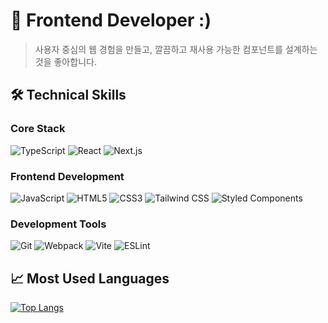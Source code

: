 # 👋 Frontend Developer :)

> 사용자 중심의 웹 경험을 만들고, 깔끔하고 재사용 가능한 컴포넌트를 설계하는 것을 좋아합니다.

## 🛠 Technical Skills

### Core Stack
![TypeScript](https://img.shields.io/badge/TypeScript-3178C6?style=flat-square&logo=TypeScript&logoColor=white)
![React](https://img.shields.io/badge/React-61DAFB?style=flat-square&logo=React&logoColor=black)
![Next.js](https://img.shields.io/badge/Next.js-000000?style=flat-square&logo=Next.js&logoColor=white)

### Frontend Development
![JavaScript](https://img.shields.io/badge/JavaScript-F7DF1E?style=flat-square&logo=JavaScript&logoColor=black)
![HTML5](https://img.shields.io/badge/HTML5-E34F26?style=flat-square&logo=HTML5&logoColor=white)
![CSS3](https://img.shields.io/badge/CSS3-1572B6?style=flat-square&logo=CSS3&logoColor=white)
![Tailwind CSS](https://img.shields.io/badge/Tailwind_CSS-38B2AC?style=flat-square&logo=Tailwind-CSS&logoColor=white)
![Styled Components](https://img.shields.io/badge/Styled_Components-DB7093?style=flat-square&logo=styled-components&logoColor=white)

### Development Tools
![Git](https://img.shields.io/badge/Git-F05032?style=flat-square&logo=Git&logoColor=white)
![Webpack](https://img.shields.io/badge/Webpack-8DD6F9?style=flat-square&logo=Webpack&logoColor=black)
![Vite](https://img.shields.io/badge/Vite-646CFF?style=flat-square&logo=Vite&logoColor=white)
![ESLint](https://img.shields.io/badge/ESLint-4B32C3?style=flat-square&logo=ESLint&logoColor=white)

## 📈 Most Used Languages
[![Top Langs](https://github-readme-stats.vercel.app/api/top-langs/?username=kys0017&layout=compact&theme=tokyonight)](https://github.com/anuraghazra/github-readme-stats) 

<!--
## 📊 GitHub Stats
[![GitHub stats](https://github-readme-stats.vercel.app/api?username=kys0017&show_icons=true&theme=tokyonight)](https://github.com/anuraghazra/github-readme-stats) -->

<!--
## 🤝 Contact & Links
- 📧 Email: kys0017@gmail.com
- 📝 Blog: [https://amond0017.tistory.com](link) -->
